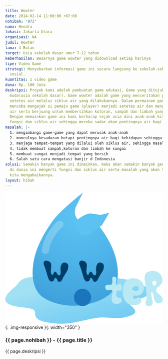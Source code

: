 ```yaml
---
title: Wowter
date: 2014-02-14 11:08:00 +07:00
nohibah: '073'
nama: Hendra
lokasi: Jakarta Utara
organisasi: NA
judul: Wowter
lama: 4 Bulan
target: Usia sekolah dasar umur 7-12 tahun
keberhasilan: Besarnya game wowter yang didownload setiap harinya
tipe: Video Game
strategi: Menyebarkan informasi game ini secara langsung ke sekolah-sekolah dan media
  sosial.
kuantitas: 1 video game
dana: Rp. 100 Juta
deskripsi: Proyek kami adalah pembuatan game edukasi, Game yang ditujukan bagi usia
  muda(usia sekolah dasar). Game wowter adalah game yang menceritakan petualangan
  setetes air melalui siklus air yang dilakukannya. Dalam permainan game ini kami
  mencoba mengajak si pemain game (player) menjadi setetes air dan mengalami siklus
  air serta berjuang untuk membersihkan kotoran, sampah dan limbah yang mencemarinya.
  Dengan memainkan game ini kami berharap sejak usia dini anak-anak kita dapat memahami
  fungsi dan siklus air sehingga mereka sadar akan pentingnya air bagi kehidupan.
masalah: |-
  1. mengimbangi game-game yang dapat merusak anak-anak
  2. munculnya kesadaran betapi pentingnya air bagi kehidupan sehingga anak-anak dapat menjaga kelestarian air bersih
  3. menjaga tempat-tempat yang dilalui oleh siklus air, sehingga masalah banjir yang disebabkan oleh meluapnya kali/sungai tidak terjadi.
  4. tidak membuat sampah,kotoran dan limbah ke sungai
  5. membuat sungai menjadi tempat yang bersih
  6. Salah satu cara mengatasi banjir d Indonesia
solusi: Semakin banyak game ini dimainkan, maka akan semakin banyak generasi muda
  di dunia ini mengerti fungsi dan siklus air serta masalah yang akan timbul jika
  kita mengabaikannya.
layout: hibah
---
```


![073](/static/img/hibahcms/073.png){: .img-responsive }{: width="350" }

### {{ page.nohibah }} - {{ page.title }}

{{ page.deskripsi }}
